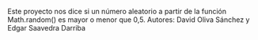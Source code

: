 Este proyecto nos dice si un número aleatorio a partir de la función Math.random() es mayor o menor que 0,5.
Autores: David Oliva Sánchez y Edgar Saavedra Darriba